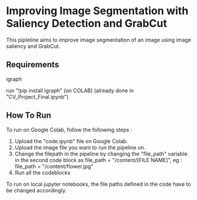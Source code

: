 # Improving Image Segmentation with Saliency Detection and GrabCut

This pipleline aims to improve image segmentation of an image using image saliency and GrabCut.

## Requirements


igraph 

run "!pip install igraph" (on COLAB) (already done in "CV_Project_Final.ipynb")


## How To Run

To run on Google Colab, follow the following steps :

1. Upload the "code.ipynb" file on Google Colab.
2. Upload the image file you want to run the pipeline on.
3. Change the filepath in the pipeline by changing the "file_path" variable in the second code block as file_path = "/content/[FILE NAME]", eg : file_path = "/content/flower.jpg"
4. Run all the codeblocks

To run on local jupyter notebooks, the file paths defined in the code have to be changed accordingly.
